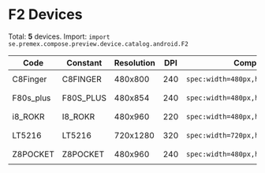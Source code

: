 # F2 Devices

Total: **5** devices. Import: `import se.premex.compose.preview.device.catalog.android.F2`

| Code | Constant | Resolution | DPI | Compose Spec | Preview Usage |
|------|----------|------------|-----|-------------|---------------|
| C8Finger | C8FINGER | 480x800 | 240 | `spec:width=480px,height=800px,dpi=240` | `@Preview(device = F2.C8FINGER)` |
| F80s_plus | F80S_PLUS | 480x854 | 240 | `spec:width=480px,height=854px,dpi=240` | `@Preview(device = F2.F80S_PLUS)` |
| i8_ROKR | I8_ROKR | 480x960 | 220 | `spec:width=480px,height=960px,dpi=220` | `@Preview(device = F2.I8_ROKR)` |
| LT5216 | LT5216 | 720x1280 | 320 | `spec:width=720px,height=1280px,dpi=320` | `@Preview(device = F2.LT5216)` |
| Z8POCKET | Z8POCKET | 480x960 | 240 | `spec:width=480px,height=960px,dpi=240` | `@Preview(device = F2.Z8POCKET)` |

<!-- Generated automatically. Do not edit manually. -->
